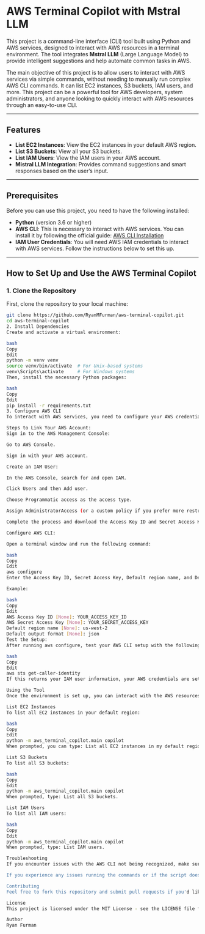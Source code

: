 # AWS Terminal Copilot with Mstral LLM

This project is a command-line interface (CLI) tool built using Python and AWS services, designed to interact with AWS resources in a terminal environment. The tool integrates **Mstral LLM** (Large Language Model) to provide intelligent suggestions and help automate common tasks in AWS.

The main objective of this project is to allow users to interact with AWS services via simple commands, without needing to manually run complex AWS CLI commands. It can list EC2 instances, S3 buckets, IAM users, and more. This project can be a powerful tool for AWS developers, system administrators, and anyone looking to quickly interact with AWS resources through an easy-to-use CLI.

---

## Features

- **List EC2 Instances**: View the EC2 instances in your default AWS region.
- **List S3 Buckets**: View all your S3 buckets.
- **List IAM Users**: View the IAM users in your AWS account.
- **Mistral LLM Integration**: Provides command suggestions and smart responses based on the user’s input.

---

## Prerequisites

Before you can use this project, you need to have the following installed:

- **Python** (version 3.6 or higher)
- **AWS CLI**: This is necessary to interact with AWS services. You can install it by following the official guide: [AWS CLI Installation](https://docs.aws.amazon.com/cli/latest/userguide/install-cliv2.html)
- **IAM User Credentials**: You will need AWS IAM credentials to interact with AWS services. Follow the instructions below to set this up.

---

## How to Set Up and Use the AWS Terminal Copilot

### 1. Clone the Repository
First, clone the repository to your local machine:

```bash
git clone https://github.com/RyanMFurman/aws-terminal-copilot.git
cd aws-terminal-copilot
2. Install Dependencies
Create and activate a virtual environment:

bash
Copy
Edit
python -m venv venv
source venv/bin/activate  # For Unix-based systems
venv\Scripts\activate     # For Windows systems
Then, install the necessary Python packages:

bash
Copy
Edit
pip install -r requirements.txt
3. Configure AWS CLI
To interact with AWS services, you need to configure your AWS credentials using IAM (Identity and Access Management).

Steps to Link Your AWS Account:
Sign in to the AWS Management Console:

Go to AWS Console.

Sign in with your AWS account.

Create an IAM User:

In the AWS Console, search for and open IAM.

Click Users and then Add user.

Choose Programmatic access as the access type.

Assign AdministratorAccess (or a custom policy if you prefer more restricted access).

Complete the process and download the Access Key ID and Secret Access Key.

Configure AWS CLI:

Open a terminal window and run the following command:

bash
Copy
Edit
aws configure
Enter the Access Key ID, Secret Access Key, Default region name, and Default output format (usually json).

Example:

bash
Copy
Edit
AWS Access Key ID [None]: YOUR_ACCESS_KEY_ID
AWS Secret Access Key [None]: YOUR_SECRET_ACCESS_KEY
Default region name [None]: us-west-2
Default output format [None]: json
Test the Setup:
After running aws configure, test your AWS CLI setup with the following command:

bash
Copy
Edit
aws sts get-caller-identity
If this returns your IAM user information, your AWS credentials are set up correctly.

Using the Tool
Once the environment is set up, you can interact with the AWS resources using the following commands.

List EC2 Instances
To list all EC2 instances in your default region:

bash
Copy
Edit
python -m aws_terminal_copilot.main copilot
When prompted, you can type: List all EC2 instances in my default region.

List S3 Buckets
To list all S3 buckets:

bash
Copy
Edit
python -m aws_terminal_copilot.main copilot
When prompted, type: List all S3 buckets.

List IAM Users
To list all IAM users:

bash
Copy
Edit
python -m aws_terminal_copilot.main copilot
When prompted, type: List IAM users.

Troubleshooting
If you encounter issues with the AWS CLI not being recognized, make sure you've installed the AWS CLI and configured it properly with your IAM credentials.

If you experience any issues running the commands or if the script doesn’t execute as expected, make sure your environment is set up correctly and dependencies are installed.

Contributing
Feel free to fork this repository and submit pull requests if you'd like to contribute. Contributions are welcome!

License
This project is licensed under the MIT License - see the LICENSE file for details.

Author
Ryan Furman
